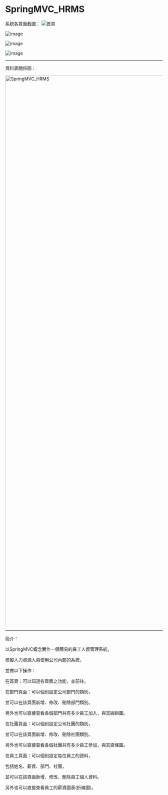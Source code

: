 # SpringMVC_HRMS


系統各頁面截圖：
![首頁](https://github.com/rafree1225/SpringMVC_HRMS/assets/68884317/c34d8061-6486-4fcc-8878-3d237264d056)


![image](https://github.com/rafree1225/SpringMVC_HRMS/assets/68884317/6e6394da-d342-4dd1-bf82-38280623b981)


![image](https://github.com/rafree1225/SpringMVC_HRMS/assets/68884317/e09620b9-1123-47a9-bde0-97f1138d0ec9)


![image](https://github.com/rafree1225/SpringMVC_HRMS/assets/68884317/ab283894-09aa-4fb4-a3b2-2714661d25b4)



***********************************************************************************************************

資料表關係圖：


<img width="1760" alt="SpringMVC_HRMS" src="https://github.com/rafree1225/SpringMVC_HRMS/assets/68884317/cd7ef623-2acc-41ad-b977-9540e9e11669">


***********************************************************************************************************

簡介：

以SpringMVC概念實作一個簡易的員工人資管理系統，

模擬人力資源人員使用公司內部的系統，

並做以下操作：

在首頁：可以知道各頁面之功能，並前往。


在部門頁面：可以個別設定公司部門的類別，

並可以在該頁面新增、修改、刪除部門類別。

另外也可以直接查看各個部門共有多少員工加入，與其圓餅圖。


在社團頁面：可以個別設定公司社團的類別，

並可以在該頁面新增、修改、刪除社團類別。

另外也可以直接查看各個社團共有多少員工參加，與其直條圖。


在員工頁面：可以個別設定每位員工的資料，

包括姓名、薪資、部門、社團，

並可以在該頁面新增、修改、刪除員工個人資料。

另外也可以直接查看員工的薪資圖表(折線圖)。


